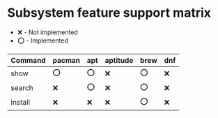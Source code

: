 # Subsystem feature support matrix

* :x: - Not implemented
* :o: - Implemented

Command | pacman | apt | aptitude | brew | dnf
--------|--------|-----|----------|------|-----
show    | :o:    | :o: | :x:      | :o:  | :x:
search  | :x:    | :o: | :x:      | :o:  | :x:
install | :x:    | :x: | :x:      | :o:  | :x:
